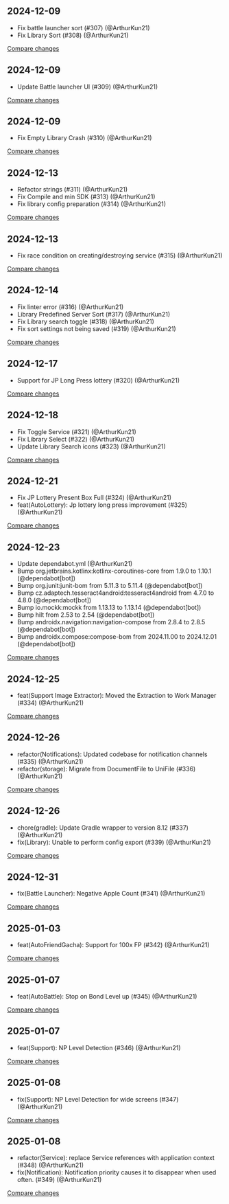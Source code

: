 

## 2024-12-09
- Fix battle launcher sort (#307) (@ArthurKun21)
- Fix Library Sort (#308) (@ArthurKun21)

[Compare changes](https://github.com/ArthurKun21/fga-preview/compare/e20eeb0f...d62dbaf3)

## 2024-12-09
- Update Battle launcher UI (#309) (@ArthurKun21)

[Compare changes](https://github.com/ArthurKun21/fga-preview/compare/d62dbaf3...da7a46fa)

## 2024-12-09
- Fix Empty Library Crash (#310) (@ArthurKun21)

[Compare changes](https://github.com/ArthurKun21/fga-preview/compare/da7a46fa...7f64cd08)


## 2024-12-13
- Refactor strings (#311) (@ArthurKun21)
- Fix Compile and min SDK (#313) (@ArthurKun21)
- Fix library config preparation (#314) (@ArthurKun21)

[Compare changes](https://github.com/ArthurKun21/fga-preview/compare/7f64cd08...e133795c)


## 2024-12-13
- Fix race condition on creating/destroying service (#315) (@ArthurKun21)

[Compare changes](https://github.com/ArthurKun21/fga-preview/compare/e133795c...c62f2e23)


## 2024-12-14
- Fix linter error (#316) (@ArthurKun21)
- Library Predefined Server Sort (#317) (@ArthurKun21)
- Fix Library search toggle (#318) (@ArthurKun21)
- Fix sort settings not being saved (#319) (@ArthurKun21)

[Compare changes](https://github.com/ArthurKun21/fga-preview/compare/c62f2e23...86122452)


## 2024-12-17
- Support for JP Long Press lottery (#320) (@ArthurKun21)

[Compare changes](https://github.com/ArthurKun21/fga-preview/compare/86122452...078b3031)


## 2024-12-18
- Fix Toggle Service (#321) (@ArthurKun21)
- Fix Library Select (#322) (@ArthurKun21)
- Update Library Search icons (#323) (@ArthurKun21)

[Compare changes](https://github.com/ArthurKun21/fga-preview/compare/078b3031...10fab43a)


## 2024-12-21
- Fix JP Lottery Present Box Full (#324) (@ArthurKun21)
- feat(AutoLottery): Jp lottery long press improvement (#325) (@ArthurKun21)

[Compare changes](https://github.com/ArthurKun21/fga-preview/compare/10fab43a...16ae67f6)


## 2024-12-23
- Update dependabot.yml (@ArthurKun21)
- Bump org.jetbrains.kotlinx:kotlinx-coroutines-core from 1.9.0 to 1.10.1 (@dependabot[bot])
- Bump org.junit:junit-bom from 5.11.3 to 5.11.4 (@dependabot[bot])
- Bump cz.adaptech.tesseract4android:tesseract4android from 4.7.0 to 4.8.0 (@dependabot[bot])
- Bump io.mockk:mockk from 1.13.13 to 1.13.14 (@dependabot[bot])
- Bump hilt from 2.53 to 2.54 (@dependabot[bot])
- Bump androidx.navigation:navigation-compose from 2.8.4 to 2.8.5 (@dependabot[bot])
- Bump androidx.compose:compose-bom from 2024.11.00 to 2024.12.01 (@dependabot[bot])

[Compare changes](https://github.com/ArthurKun21/fga-preview/compare/16ae67f6...ad26809e)

## 2024-12-25
- feat(Support Image Extractor): Moved the Extraction to Work Manager (#334) (@ArthurKun21)

[Compare changes](https://github.com/ArthurKun21/fga-preview/compare/ad26809e...7a1e2381)


## 2024-12-26
- refactor(Notifications): Updated codebase for notification channels (#335) (@ArthurKun21)
- refactor(storage): Migrate from DocumentFile to UniFile (#336) (@ArthurKun21)

[Compare changes](https://github.com/ArthurKun21/fga-preview/compare/7a1e2381...3e190fdb)


## 2024-12-26
- chore(gradle): Update Gradle wrapper to version 8.12 (#337) (@ArthurKun21)
- fix(Library): Unable to perform config export (#339) (@ArthurKun21)

[Compare changes](https://github.com/ArthurKun21/fga-preview/compare/3e190fdb...a4bb5830)


## 2024-12-31
- fix(Battle Launcher): Negative Apple Count (#341) (@ArthurKun21)

[Compare changes](https://github.com/ArthurKun21/fga-preview/compare/a4bb5830...2dc72912)


## 2025-01-03
- feat(AutoFriendGacha): Support for 100x FP (#342) (@ArthurKun21)

[Compare changes](https://github.com/ArthurKun21/fga-preview/compare/2dc72912...94896252)


## 2025-01-07
- feat(AutoBattle): Stop on Bond Level up (#345) (@ArthurKun21)

[Compare changes](https://github.com/ArthurKun21/fga-preview/compare/94896252...ce7b51c0)


## 2025-01-07
- feat(Support): NP Level Detection (#346) (@ArthurKun21)

[Compare changes](https://github.com/ArthurKun21/fga-preview/compare/ce7b51c0...4836f995)


## 2025-01-08
- fix(Support): NP Level Detection for wide screens (#347) (@ArthurKun21)

[Compare changes](https://github.com/ArthurKun21/fga-preview/compare/4836f995...61b85cc7)


## 2025-01-08
- refactor(Service): replace Service references with application context (#348) (@ArthurKun21)
- fix(Notification): Notification priority causes it to disappear when used often. (#349) (@ArthurKun21)

[Compare changes](https://github.com/ArthurKun21/fga-preview/compare/61b85cc7...cd84908b)

